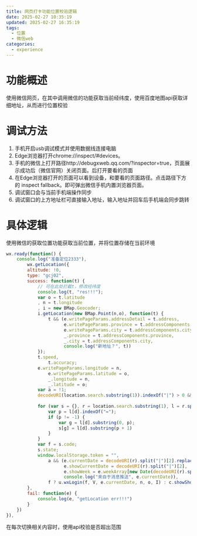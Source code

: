 ```yaml
---
title: 网页打卡功能位置校验逻辑
date: 2025-02-27 10:35:19
updated: 2025-02-27 16:35:19
tags:
  - 位置
  - 微信web
categories:
  - experience
---
```


# 功能概述

使用微信网页，在其中调用微信的功能获取当前经纬度，使用百度地图api获取详细地址，从而进行位置校验

# 调试方法

1. 手机开启usb调试模式并使用数据线连接电脑
2. Edge浏览器打开chrome://inspect/#devices。
3. 手机的微信上打开路径http://debugxweb.qq.com/?inspector=true，页面展示成功后（微信官网）关闭页面。后打开要看的页面
4. 在Edge浏览器打开的页面可以看到设备，和要看的页面路径。点击路径下方的
    inspect fallback。即可弹出微信手机内置浏览器页面。
5. 调试窗口会与当前手机端操作同步
6. 调试窗口的上方地址栏可直接输入地址，输入地址并回车后手机端会同步跳转

# 具体逻辑

使用微信的获取位置功能获取当前位置，并将位置存储在当前环境

```js
wx.ready(function() {
    console.log("准备定位2333"),
        wx.getLocation({
        altitude: !0,
        type: "gcj02",
        success: function(t) {
            // 可在此处拦截t，修改经纬度
            console.log(t, "res!!!");
            var o = t.latitude
            , n = t.longitude
            , i = new BMap.Geocoder;
            i.getLocation(new BMap.Point(n,o), function(t) {
                t && (e.writePageParams.addressDetail = t.address,
                      e.writePageParams.province = t.addressComponents.province,
                      e.writePageParams.city = t.addressComponents.city,
                      _.province = t.addressComponents.province,
                      _.city = t.addressComponents.city,
                      console.log("新地址？", t))
            });
            t.speed,
                t.accuracy;
            e.writePageParams.longitude = n,
                e.writePageParams.latitude = o,
                _.longitude = n,
                _.latitude = o;
            var a = !1;
            decodeURI(location.search.substring(1)).indexOf("|") > 0 && (a = !0,
                                                                         console.log());
            for (var s = {}, r = location.search.substring(1), l = r.split("&"), d = 0; d < l.length; d++) {
                var p = l[d].indexOf("=");
                if (p != -1) {
                    var g = l[d].substring(0, p);
                    s[g] = l[d].substring(p + 1)
                }
            }
            var f = s.code;
            s.state;
            window.localStorage.token = "",
                a && (e.currentDate = decodeURI(r).split("|")[2].replace(/\-/gi, ""),
                      e.showCurrentDate = decodeURI(r).split("|")[2],
                      e.showWeek = e.weekArray[new Date(decodeURI(r).split("|")[2]).getDay()],
                      console.log("来自于消息推送", e.currentDate)),
                f ? u.wxLogin(f, V, e.currentDate, n, o, I) : c.showShortCenterToast("微信授权失败,请联系管理员!")
        },
        fail: function(e) {
            console.log(e, "getLocation err!!!")
        }
    })
}),
```

在每次切换相关内容时，使用api校验是否超出范围

